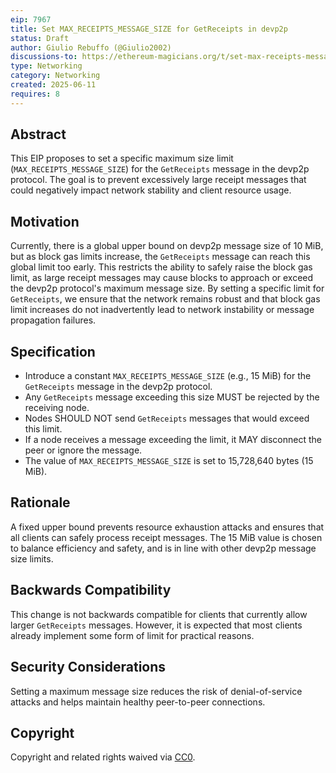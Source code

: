 ```yaml
---
eip: 7967
title: Set MAX_RECEIPTS_MESSAGE_SIZE for GetReceipts in devp2p
status: Draft
author: Giulio Rebuffo (@Giulio2002)
discussions-to: https://ethereum-magicians.org/t/set-max-receipts-message-size/24511
type: Networking
category: Networking
created: 2025-06-11
requires: 8
---
```


## Abstract

This EIP proposes to set a specific maximum size limit (`MAX_RECEIPTS_MESSAGE_SIZE`) for the `GetReceipts` message in the devp2p protocol. The goal is to prevent excessively large receipt messages that could negatively impact network stability and client resource usage.

## Motivation

Currently, there is a global upper bound on devp2p message size of 10 MiB, but as block gas limits increase, the `GetReceipts` message can reach this global limit too early. This restricts the ability to safely raise the block gas limit, as large receipt messages may cause blocks to approach or exceed the devp2p protocol's maximum message size. By setting a specific limit for `GetReceipts`, we ensure that the network remains robust and that block gas limit increases do not inadvertently lead to network instability or message propagation failures.

## Specification

- Introduce a constant `MAX_RECEIPTS_MESSAGE_SIZE` (e.g., 15 MiB) for the `GetReceipts` message in the devp2p protocol.
- Any `GetReceipts` message exceeding this size MUST be rejected by the receiving node.
- Nodes SHOULD NOT send `GetReceipts` messages that would exceed this limit.
- If a node receives a message exceeding the limit, it MAY disconnect the peer or ignore the message.
- The value of `MAX_RECEIPTS_MESSAGE_SIZE` is set to 15,728,640 bytes (15 MiB).

## Rationale

A fixed upper bound prevents resource exhaustion attacks and ensures that all clients can safely process receipt messages. The 15 MiB value is chosen to balance efficiency and safety, and is in line with other devp2p message size limits.

## Backwards Compatibility

This change is not backwards compatible for clients that currently allow larger `GetReceipts` messages. However, it is expected that most clients already implement some form of limit for practical reasons.

## Security Considerations

Setting a maximum message size reduces the risk of denial-of-service attacks and helps maintain healthy peer-to-peer connections.

## Copyright

Copyright and related rights waived via [CC0](../LICENSE.md).
